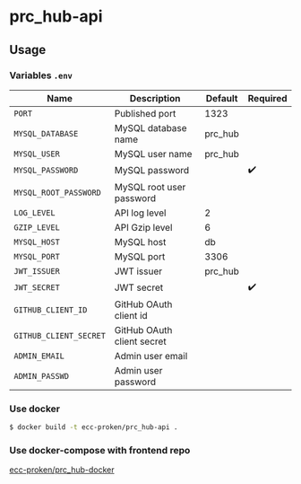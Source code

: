 # prc_hub-api

## Usage

### Variables `.env`

| Name                    | Description                 | Default   | Required           |
| ----------------------- | --------------------------- | --------- | ------------------ |
| `PORT`                  | Published port              | 1323      |                    |
| `MYSQL_DATABASE`        | MySQL database name         | prc_hub   |                    |
| `MYSQL_USER`            | MySQL user name             | prc_hub   |                    |
| `MYSQL_PASSWORD`        | MySQL password              |           | :heavy_check_mark: |
| `MYSQL_ROOT_PASSWORD`   | MySQL root user password    |           |                    |
| `LOG_LEVEL`             | API log level               | 2         |                    |
| `GZIP_LEVEL`            | API Gzip level              | 6         |                    |
| `MYSQL_HOST`            | MySQL host                  | db        |                    |
| `MYSQL_PORT`            | MySQL port                  | 3306      |                    |
| `JWT_ISSUER`            | JWT issuer                  | prc_hub   |                    |
| `JWT_SECRET`            | JWT secret                  |           | :heavy_check_mark: |
| `GITHUB_CLIENT_ID`      | GitHub OAuth client id      |           |                    |
| `GITHUB_CLIENT_SECRET`  | GitHub OAuth client secret  |           |                    |
| `ADMIN_EMAIL`           | Admin user email            |           |                    |
| `ADMIN_PASSWD`          | Admin user password         |           |                    |

### Use docker

```bash
$ docker build -t ecc-proken/prc_hub-api .
```

### Use docker-compose with frontend repo

[ecc-proken/prc_hub-docker](https://github.com/ecc-proken/prc_hub-docker)